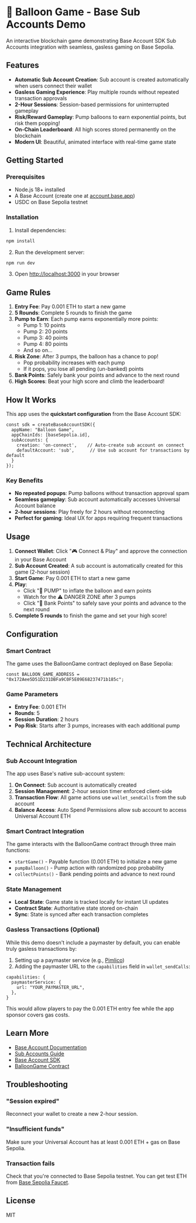 # 🎈 Balloon Game - Base Sub Accounts Demo

An interactive blockchain game demonstrating Base Account SDK Sub Accounts integration with seamless, gasless gaming on Base Sepolia.

## Features

- **Automatic Sub Account Creation**: Sub account is created automatically when users connect their wallet
- **Gasless Gaming Experience**: Play multiple rounds without repeated transaction approvals
- **2-Hour Sessions**: Session-based permissions for uninterrupted gameplay
- **Risk/Reward Gameplay**: Pump balloons to earn exponential points, but risk them popping!
- **On-Chain Leaderboard**: All high scores stored permanently on the blockchain
- **Modern UI**: Beautiful, animated interface with real-time game state

## Getting Started

### Prerequisites

- Node.js 18+ installed
- A Base Account (create one at [account.base.app](https://account.base.app))
- USDC on Base Sepolia testnet

### Installation

1. Install dependencies:

```bash
npm install
```

2. Run the development server:

```bash
npm run dev
```

3. Open [http://localhost:3000](http://localhost:3000) in your browser

## Game Rules

1. **Entry Fee**: Pay 0.001 ETH to start a new game
2. **5 Rounds**: Complete 5 rounds to finish the game
3. **Pump to Earn**: Each pump earns exponentially more points:
   - Pump 1: 10 points
   - Pump 2: 20 points
   - Pump 3: 40 points
   - Pump 4: 80 points
   - And so on...
4. **Risk Zone**: After 3 pumps, the balloon has a chance to pop!
   - Pop probability increases with each pump
   - If it pops, you lose all pending (un-banked) points
5. **Bank Points**: Safely bank your points and advance to the next round
6. **High Scores**: Beat your high score and climb the leaderboard!

## How It Works

This app uses the **quickstart configuration** from the Base Account SDK:

```tsx
const sdk = createBaseAccountSDK({
  appName: "Balloon Game",
  appChainIds: [baseSepolia.id],
  subAccounts: {
    creation: 'on-connect',    // Auto-create sub account on connect
    defaultAccount: 'sub',      // Use sub account for transactions by default
  }
});
```

### Key Benefits

- **No repeated popups**: Pump balloons without transaction approval spam
- **Seamless gameplay**: Sub account automatically accesses Universal Account balance
- **2-hour sessions**: Play freely for 2 hours without reconnecting
- **Perfect for gaming**: Ideal UX for apps requiring frequent transactions

## Usage

1. **Connect Wallet**: Click "🎮 Connect & Play" and approve the connection in your Base Account
2. **Sub Account Created**: A sub account is automatically created for this game (2-hour session)
3. **Start Game**: Pay 0.001 ETH to start a new game
4. **Play**:
   - Click "💨 PUMP" to inflate the balloon and earn points
   - Watch for the ⚠️ DANGER ZONE after 3 pumps
   - Click "🏦 Bank Points" to safely save your points and advance to the next round
5. **Complete 5 rounds** to finish the game and set your high score!

## Configuration

### Smart Contract

The game uses the BalloonGame contract deployed on Base Sepolia:

```tsx
const BALLOON_GAME_ADDRESS = "0x172Aee5D51D231DBFa9C0F5E09E68237471b185c";
```

### Game Parameters

- **Entry Fee**: 0.001 ETH
- **Rounds**: 5
- **Session Duration**: 2 hours
- **Pop Risk**: Starts after 3 pumps, increases with each additional pump

## Technical Architecture

### Sub Account Integration

The app uses Base's native sub-account system:

1. **On Connect**: Sub account is automatically created
2. **Session Management**: 2-hour session timer enforced client-side
3. **Transaction Flow**: All game actions use `wallet_sendCalls` from the sub account
4. **Balance Access**: Auto Spend Permissions allow sub account to access Universal Account ETH

### Smart Contract Integration

The game interacts with the BalloonGame contract through three main functions:

- `startGame()` - Payable function (0.001 ETH) to initialize a new game
- `pumpBalloon()` - Pump action with randomized pop probability
- `collectPoints()` - Bank pending points and advance to next round

### State Management

- **Local State**: Game state is tracked locally for instant UI updates
- **Contract State**: Authoritative state stored on-chain
- **Sync**: State is synced after each transaction completes

### Gasless Transactions (Optional)

While this demo doesn't include a paymaster by default, you can enable truly gasless transactions by:

1. Setting up a paymaster service (e.g., [Pimlico](https://www.pimlico.io/))
2. Adding the paymaster URL to the `capabilities` field in `wallet_sendCalls`:

```tsx
capabilities: {
  paymasterService: {
    url: "YOUR_PAYMASTER_URL",
  },
}
```

This would allow players to pay the 0.001 ETH entry fee while the app sponsor covers gas costs.

## Learn More

- [Base Account Documentation](https://docs.base.org/base-account)
- [Sub Accounts Guide](https://docs.base.org/base-account/improve-ux/sub-accounts)
- [Base Account SDK](https://github.com/base/account-sdk)
- [BalloonGame Contract](https://sepolia.basescan.org/address/0x172Aee5D51D231DBFa9C0F5E09E68237471b185c)

## Troubleshooting

### "Session expired"
Reconnect your wallet to create a new 2-hour session.

### "Insufficient funds"
Make sure your Universal Account has at least 0.001 ETH + gas on Base Sepolia.

### Transaction fails
Check that you're connected to Base Sepolia testnet. You can get test ETH from [Base Sepolia Faucet](https://www.coinbase.com/faucets/base-ethereum-goerli-faucet).

## License

MIT

